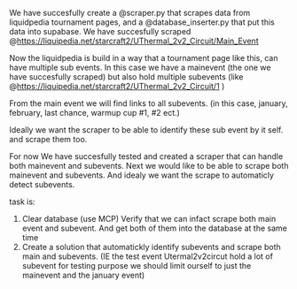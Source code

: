 We have succesfully create a @scraper.py  that scrapes data from liquidpedia tournament pages, and a @database_inserter.py  that put this data into supabase. We have succesfully scraped @https://liquipedia.net/starcraft2/UThermal_2v2_Circuit/Main_Event 

Now the liquidpedia is build in a way that a tournament page like this, can have multiple sub events. In this case we have a mainevent (the one we have succesfully scraped) but also hold multiple subevents (like @https://liquipedia.net/starcraft2/UThermal_2v2_Circuit/1 ) 

From the main event we will find links to all subevents. (in this case, january, february, last chance, warmup cup #1, #2 ect.) 

Ideally we want the scraper to be able to identify these sub event by it self. and scrape them too. 

For now We have succesfully tested and created a scraper that can handle both mainevent and subevents. Next we would like to be able to scrape both mainevent and subevents. And idealy we want the scrape to automaticly detect subevents.


task is:
1. Clear database (use MCP) Verify that we can infact scrape both main event and subevent. And get both of them into the database at the same time
2. Create a solution that automatickly identify subevents and scrape both main and subevents. (IE the test event Utermal2v2circut hold a lot of subevent for testing purpose we should limit ourself to just the mainevent and the january event)